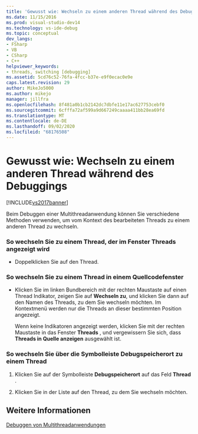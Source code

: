 ```yaml
---
title: 'Gewusst wie: Wechseln zu einem anderen Thread während des Debuggens | Microsoft-Dokumentation'
ms.date: 11/15/2016
ms.prod: visual-studio-dev14
ms.technology: vs-ide-debug
ms.topic: conceptual
dev_langs:
- FSharp
- VB
- CSharp
- C++
helpviewer_keywords:
- threads, switching [debugging]
ms.assetid: 5cd76c52-76fa-4fcc-b37e-e9f0ecac0e9e
caps.latest.revision: 29
author: MikeJo5000
ms.author: mikejo
manager: jillfra
ms.openlocfilehash: 8f481a0b1cb2142dc7dbfe11e17ac627753cebf0
ms.sourcegitcommit: 6cfffa72af599a9d667249caaaa411bb28ea69fd
ms.translationtype: MT
ms.contentlocale: de-DE
ms.lasthandoff: 09/02/2020
ms.locfileid: "68176508"
---
```

# <a name="how-to-switch-to-another-thread-while-debugging"></a>Gewusst wie: Wechseln zu einem anderen Thread während des Debuggings
[!INCLUDE[vs2017banner](../includes/vs2017banner.md)]

Beim Debuggen einer Multithreadanwendung können Sie verschiedene Methoden verwenden, um vom Kontext des bearbeiteten Threads zu einem anderen Thread zu wechseln.  
  
### <a name="to-switch-to-any-thread-that-appears-in-the-threads-window"></a>So wechseln Sie zu einem Thread, der im Fenster Threads angezeigt wird  
  
- Doppelklicken Sie auf den Thread.  
  
### <a name="to-switch-to-a-thread-in-a-source-window"></a>So wechseln Sie zu einem Thread in einem Quellcodefenster  
  
- Klicken Sie im linken Bundbereich mit der rechten Maustaste auf einen Thread Indikator, zeigen Sie auf **Wechseln zu**, und klicken Sie dann auf den Namen des Threads, zu dem Sie wechseln möchten. Im Kontextmenü werden nur die Threads an dieser bestimmten Position angezeigt.  
  
     Wenn keine Indikatoren angezeigt werden, klicken Sie mit der rechten Maustaste in das Fenster **Threads** , und vergewissern Sie sich, dass **Threads in Quelle anzeigen** ausgewählt ist.  
  
### <a name="to-switch-to-a-thread-in-the-debug-location-toolbar"></a>So wechseln Sie über die Symbolleiste Debugspeicherort zu einem Thread  
  
1. Klicken Sie auf der Symbolleiste **Debugspeicherort** auf das Feld **Thread** .  
  
2. Klicken Sie in der Liste auf den Thread, zu dem Sie wechseln möchten.  
  
## <a name="see-also"></a>Weitere Informationen  
 [Debuggen von Multithreadanwendungen](../debugger/debug-multithreaded-applications-in-visual-studio.md)
